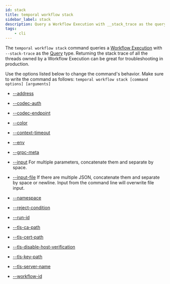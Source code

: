 ```yaml
---
id: stack
title: temporal workflow stack
sidebar_label: stack
description: Query a Workflow Execution with __stack_trace as the query type.
tags:
	- cli
---
```


The `temporal workflow stack` command queries a [Workflow Execution](/concepts/what-is-a-workflow-execution) with `--stack-trace` as the [Query](/concepts/what-is-a-query#stack-trace-query) type.
Returning the stack trace of all the threads owned by a Workflow Execution can be great for troubleshooting in production.

Use the options listed below to change the command's behavior.
Make sure to write the command as follows:
`temporal workflow stack [command options] [arguments]`

- [--address](/cmd-options/address)

- [--codec-auth](/cmd-options/codec-auth)

- [--codec-endpoint](/cmd-options/codec-endpoint)

- [--color](/cmd-options/color)

- [--context-timeout](/cmd-options/context-timeout)

- [--env](/cmd-options/env)

- [--grpc-meta](/cmd-options/grpc-meta)

- [--input](/cmd-options/input)
  For multiple parameters, concatenate them and separate by space.

- [--input-file](/cmd-options/input-file)
  If there are multiple JSON, concatenate them and separate by space or newline.
  Input from the command line will overwrite file input.

- [--namespace](/cmd-options/namespace)

- [--reject-condition](/cmd-options/reject-condition)

- [--run-id](/cmd-options/run-id)

- [--tls-ca-path](/cmd-options/tls-ca-path)

- [--tls-cert-path](/cmd-options/tls-cert-path)

- [--tls-disable-host-verification](/cmd-options/tls-disable-host-verification)

- [--tls-key-path](/cmd-options/tls-key-path)

- [--tls-server-name](/cmd-options/tls-server-name)

- [--workflow-id](/cmd-options/workflow-id)
